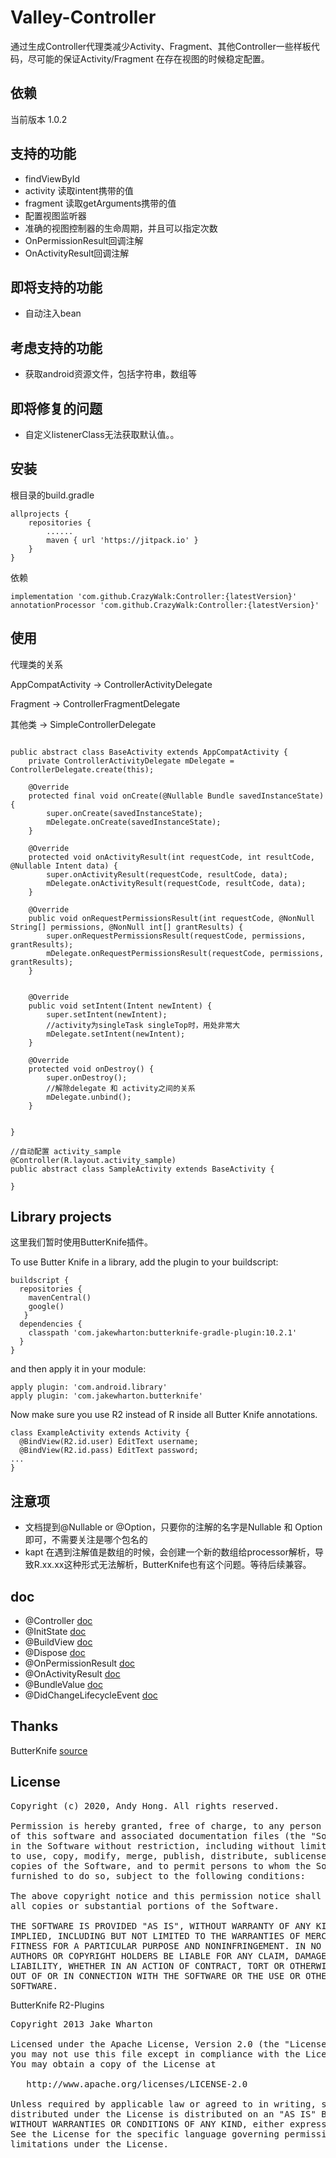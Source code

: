 # Valley-Controller
通过生成Controller代理类减少Activity、Fragment、其他Controller一些样板代码，尽可能的保证Activity/Fragment
在存在视图的时候稳定配置。

## 依赖
当前版本 1.0.2

## 支持的功能
* findViewById
* activity 读取intent携带的值
* fragment 读取getArguments携带的值
* 配置视图监听器
* 准确的视图控制器的生命周期，并且可以指定次数
* OnPermissionResult回调注解
* OnActivityResult回调注解


## 即将支持的功能
* 自动注入bean

## 考虑支持的功能
* 获取android资源文件，包括字符串，数组等

## 即将修复的问题
* 自定义listenerClass无法获取默认值。。

## 安装
根目录的build.gradle
```
allprojects {
    repositories {
        ......        
        maven { url 'https://jitpack.io' }
    }
}

```
依赖
```
implementation 'com.github.CrazyWalk:Controller:{latestVersion}'
annotationProcessor 'com.github.CrazyWalk:Controller:{latestVersion}'
```

## 使用
代理类的关系

AppCompatActivity ->  ControllerActivityDelegate

Fragment   ->  ControllerFragmentDelegate

其他类 ->  SimpleControllerDelegate

```

public abstract class BaseActivity extends AppCompatActivity {
    private ControllerActivityDelegate mDelegate = ControllerDelegate.create(this);

    @Override
    protected final void onCreate(@Nullable Bundle savedInstanceState) {
        super.onCreate(savedInstanceState);
        mDelegate.onCreate(savedInstanceState);
    }

    @Override
    protected void onActivityResult(int requestCode, int resultCode, @Nullable Intent data) {
        super.onActivityResult(requestCode, resultCode, data);
        mDelegate.onActivityResult(requestCode, resultCode, data);
    }

    @Override
    public void onRequestPermissionsResult(int requestCode, @NonNull String[] permissions, @NonNull int[] grantResults) {
        super.onRequestPermissionsResult(requestCode, permissions, grantResults);
        mDelegate.onRequestPermissionsResult(requestCode, permissions, grantResults);
    }
    
    
    @Override
    public void setIntent(Intent newIntent) {
        super.setIntent(newIntent);
        //activity为singleTask singleTop时，用处非常大
        mDelegate.setIntent(newIntent);
    }
   
    @Override
    protected void onDestroy() {
        super.onDestroy();
        //解除delegate 和 activity之间的关系
        mDelegate.unbind();
    }


}

//自动配置 activity_sample
@Controller(R.layout.activity_sample)
public abstract class SampleActivity extends BaseActivity {
        
}
```

## Library projects
这里我们暂时使用ButterKnife插件。

To use Butter Knife in a library, add the plugin to your buildscript:
```
buildscript {
  repositories {
    mavenCentral()
    google()
   }
  dependencies {
    classpath 'com.jakewharton:butterknife-gradle-plugin:10.2.1'
  }
}
```
and then apply it in your module:
```
apply plugin: 'com.android.library'
apply plugin: 'com.jakewharton.butterknife'
```
Now make sure you use R2 instead of R inside all Butter Knife annotations.
```
class ExampleActivity extends Activity {
  @BindView(R2.id.user) EditText username;
  @BindView(R2.id.pass) EditText password;
...
}
```



## 注意项
* 文档提到@Nullable or @Option，只要你的注解的名字是Nullable 和 Option即可，不需要关注是哪个包名的
* kapt 在遇到注解值是数组的时候，会创建一个新的数组给processor解析，导致R.xx.xx这种形式无法解析，ButterKnife也有这个问题。等待后续兼容。

## doc
* @Controller [doc](doc/Controller.md)
* @InitState [doc](doc/InitState.md)
* @BuildView [doc](doc/BuildView.md)
* @Dispose [doc](doc/Dispose.md)
* @OnPermissionResult [doc](doc/OnPermissionResult.md)
* @OnActivityResult [doc](doc/OnActivityResult.md)
* @BundleValue [doc](doc/BundleValue.md)
* @DidChangeLifecycleEvent  [doc](doc/DidChangeLifecycleEvent.md)

## Thanks
ButterKnife [source](https://github.com/JakeWharton/butterknife)

## License
<pre>
Copyright (c) 2020, Andy Hong. All rights reserved.

Permission is hereby granted, free of charge, to any person obtaining a copy
of this software and associated documentation files (the "Software"), to deal
in the Software without restriction, including without limitation the rights
to use, copy, modify, merge, publish, distribute, sublicense, and/or sell
copies of the Software, and to permit persons to whom the Software is
furnished to do so, subject to the following conditions:

The above copyright notice and this permission notice shall be included in
all copies or substantial portions of the Software.

THE SOFTWARE IS PROVIDED "AS IS", WITHOUT WARRANTY OF ANY KIND, EXPRESS OR
IMPLIED, INCLUDING BUT NOT LIMITED TO THE WARRANTIES OF MERCHANTABILITY,
FITNESS FOR A PARTICULAR PURPOSE AND NONINFRINGEMENT. IN NO EVENT SHALL THE
AUTHORS OR COPYRIGHT HOLDERS BE LIABLE FOR ANY CLAIM, DAMAGES OR OTHER
LIABILITY, WHETHER IN AN ACTION OF CONTRACT, TORT OR OTHERWISE, ARISING FROM,
OUT OF OR IN CONNECTION WITH THE SOFTWARE OR THE USE OR OTHER DEALINGS IN THE
SOFTWARE.
</pre>

ButterKnife R2-Plugins

<pre>
Copyright 2013 Jake Wharton

Licensed under the Apache License, Version 2.0 (the "License");
you may not use this file except in compliance with the License.
You may obtain a copy of the License at

   http://www.apache.org/licenses/LICENSE-2.0

Unless required by applicable law or agreed to in writing, software
distributed under the License is distributed on an "AS IS" BASIS,
WITHOUT WARRANTIES OR CONDITIONS OF ANY KIND, either express or implied.
See the License for the specific language governing permissions and
limitations under the License.

</pre>
